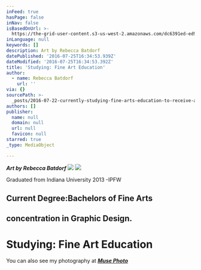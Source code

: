 ```yaml
---
inFeed: true
hasPage: false
inNav: false
isBasedOnUrl: >-
  https://the-grid-user-content.s3-us-west-2.amazonaws.com/dc6391ed-ed92-441b-817a-b66abfa5ceb7.jpg
inLanguage: null
keywords: []
description: Art by Rebecca Batdorf
datePublished: '2016-07-25T16:34:53.939Z'
dateModified: '2016-07-25T16:34:53.392Z'
title: 'Studying: Fine Art Education'
author:
  - name: Rebecca Batdorf
    url: ''
via: {}
sourcePath: >-
  _posts/2016-07-22-currently-studying-fine-arts-education-to-receive-a-certifi.md
authors: []
publisher:
  name: null
  domain: null
  url: null
  favicon: null
starred: true
_type: MediaObject

---
```

_**Art by Rebecca Batdorf**_
![](https://s3-us-west-2.amazonaws.com/the-grid-img/p/ccb1070b98b1a2a78e38cba8da8d08f42f70f80d.jpg)
![](https://the-grid-user-content.s3-us-west-2.amazonaws.com/a713d34a-04c6-482b-90b4-4eaee7aa7600.jpg)

Graduated from Indiana University 2013 -IPFW

## Current Degree:Bachelors of Fine Arts

## concentration in Graphic Design.

# Studying: Fine Art Education

You can also see my photography at [**_Muse Photo_**][0]

[0]: https://thegrid.ai/muse-photo/